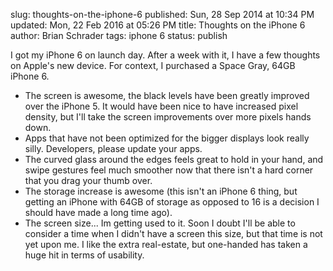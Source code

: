 slug: thoughts-on-the-iphone-6
published: Sun, 28 Sep 2014 at 10:34 PM
updated: Mon, 22 Feb 2016 at 05:26 PM
title: Thoughts on the iPhone 6
author: Brian Schrader
tags: iphone 6
status: publish


I got my iPhone 6 on launch day. After a week with it, I have a few thoughts on Apple's new device. For context, I purchased a Space Gray, 64GB iPhone 6.

- The screen is awesome, the black levels have been greatly improved over the iPhone 5. It would have been nice to have increased pixel density, but I'll take the screen improvements over more pixels hands down.
- Apps that have not been optimized for the bigger displays look really silly. Developers, please update your apps.
- The curved glass around the edges feels great to hold in your hand, and swipe gestures feel much smoother now that there isn't a hard corner that you drag your thumb over.
- The storage increase is awesome (this isn't an iPhone 6 thing, but getting an iPhone with 64GB of storage as opposed to 16 is a decision I should have made a long time ago).
- The screen size... Im getting used to it. Soon I doubt I'll be able to consider a time when I didn't have a screen this size, but that time is not yet upon me. I like the extra real-estate, but one-handed has taken a huge hit in terms of usability.